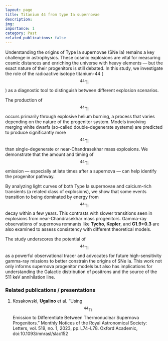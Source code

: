 ```yaml
---
layout: page
title: Titanium 44 from type Ia supernovae
description:
img:
importance: 1
category: Past
related_publications: false
---
```


Understanding the origins of Type Ia supernovae (SNe Ia) remains a key challenge in astrophysics. These cosmic explosions are vital for measuring cosmic distances and enriching the universe with heavy elements — but the exact nature of their progenitors is still debated. In this study, we investigate the role of the radioactive isotope titanium-44 ($${}^{44}\mathrm{Ti}$$) as a diagnostic tool to distinguish between different explosion scenarios.

The production of $${}^{44}\mathrm{Ti}$$ occurs primarily through explosive helium burning, a process that varies depending on the nature of the progenitor system. Models involving merging white dwarfs (so-called double-degenerate systems) are predicted to produce significantly more $${}^{44}\mathrm{Ti}$$ than single-degenerate or near-Chandrasekhar mass explosions. We demonstrate that the amount and timing of $${}^{44}\mathrm{Ti}$$ emission — especially at late times after a supernova — can help identify the progenitor pathway.

By analyzing light curves of both Type Ia supernovae and calcium-rich transients (a related class of explosions), we show that some events transition to being dominated by energy from $${}^{44}\mathrm{Ti}$$ decay within a few years. This contrasts with slower transitions seen in explosions from near-Chandrasekhar mass progenitors. Gamma-ray observations of supernova remnants like **Tycho**, **Kepler**, and **G1.9+0.3** are also examined to assess consistency with different theoretical models.

The study underscores the potential of $${}^{44}\mathrm{Ti}$$ as a powerful observational tracer and advocates for future high-sensitivity gamma-ray missions to better constrain the origins of SNe Ia. This work not only informs supernova progenitor models but also has implications for understanding the Galactic distribution of positrons and the source of the 511 keV annihilation line.

### Related publications / presentations
1. Kosakowski, **Ugalino** et al. “Using $${}^{44}\mathrm{Ti}$$ Emission to Differentiate Between Thermonuclear Supernova Progenitors.” Monthly Notices of the Royal Astronomical Society: Letters, vol. 519, no. 1, 2023, pp. L74–L78. Oxford Academic, doi:10.1093/mnrasl/slac152
